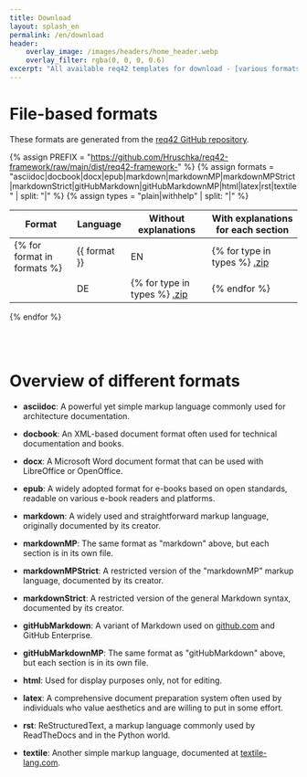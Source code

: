 ```yaml
---
title: Download
layout: splash_en
permalink: /en/download
header:
    overlay_image: /images/headers/home_header.webp
    overlay_filter: rgba(0, 0, 0, 0.6)
excerpt: "All available req42 templates for download - [various formats](#overview-of-different-formats) for different tools."
---
```


# File-based formats

These formats are generated from the [req42 GitHub repository](https://github.com/Hruschka/req42-framework/).

{% assign PREFIX = "https://github.com/Hruschka/req42-framework/raw/main/dist/req42-framework-" %}
{% assign formats = "asciidoc|docbook|docx|epub|markdown|markdownMP|markdownMPStrict|markdownStrict|gitHubMarkdown|gitHubMarkdownMP|html|latex|rst|textile" | split: "|"  %}
{% assign types = "plain|withhelp" | split: "|"  %}

| Format | Language | Without explanations | With explanations for each section |
|--------|----------|-------|-----------|
{% for format in formats %}| {{ format }} | EN | {% for type in types %} [.zip]({{PREFIX}}EN-{{type}}-{{format}}.zip)|{% endfor %}
|  | DE | {% for type in types %} [.zip]({{PREFIX}}DE-{{type}}-{{format}}.zip) |{% endfor %}
{% endfor %}

<br><br>

# Overview of different formats

- **asciidoc**: A powerful yet simple markup language commonly used for architecture documentation.

- **docbook**: An XML-based document format often used for technical documentation and books.

- **docx**: A Microsoft Word document format that can be used with LibreOffice or OpenOffice.

- **epub**: A widely adopted format for e-books based on open standards, readable on various e-book readers and platforms.

- **markdown**: A widely used and straightforward markup language, originally documented by its creator.

- **markdownMP**: The same format as "markdown" above, but each section is in its own file.

- **markdownMPStrict**: A restricted version of the "markdownMP" markup language, documented by its creator.

- **markdownStrict**: A restricted version of the general Markdown syntax, documented by its creator.

- **gitHubMarkdown**: A variant of Markdown used on [github.com](https://github.com/) and GitHub Enterprise.

- **gitHubMarkdownMP**: The same format as "gitHubMarkdown" above, but each section is in its own file.

- **html**: Used for display purposes only, not for editing.

- **latex**: A comprehensive document preparation system often used by individuals who value aesthetics and are willing to put in some effort.

- **rst**: ReStructuredText, a markup language commonly used by ReadTheDocs and in the Python world.

- **textile**: Another simple markup language, documented at [textile-lang.com](https://textile-lang.com/).
